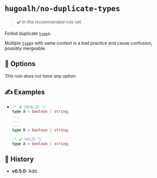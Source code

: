# `hugoalh/no-duplicate-types`

> ✔️ In the recommended rule set.

Forbid duplicate [`type`][typescript-type]s.

Multiple [`type`][typescript-type]s with same context is a bad practice and cause confusion, possibly mergeable.

## 🔧 Options

*This rule does not have any option.*

## ✍️ Examples

- ```ts
  /* ❌ INVALID */
  type A = boolean | string;
  ...
  ...
  ...
  type B = boolean | string;

  /* ✔️ VALID */
  type A = boolean | string;
  ```

## 📜 History

- **v0.5.0:** Add.

[typescript-type]: https://www.typescriptlang.org/docs/handbook/2/everyday-types.html#type-aliases
